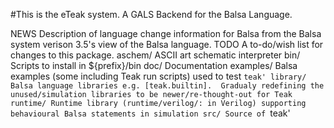 #This is the eTeak system.  A GALS Backend for the Balsa Language.

NEWS
	Description of language change information for Balsa from the Balsa system verison 3.5's view of the
	Balsa language.
TODO
	A to-do/wish list for changes to this package.
aschem/
	ASCII art schematic interpreter
bin/
	Scripts to install in ${prefix}/bin
doc/
	Documentation
examples/
	Balsa examples (some including Teak run scripts) used to test `teak'
library/
	Balsa language libraries e.g. [teak.builtin].  Gradualy redefining the unused/simulation libraries
	to be newer/re-thought-out for Teak
runtime/
	Runtime library (runtime/verilog/: in Verilog) supporting behavioural Balsa statements in simulation
src/
	Source of `teak'
